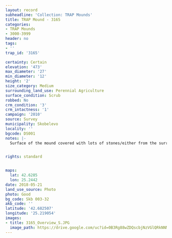 ```yaml
---
layout: record
subheadline: 'Collection: TRAP Mounds'
title: TRAP Mound - 3165
categories:
- TRAP Mounds
- 3000-3999
header: no
tags:
- ''
trap_id: '3165'

certainty: Certain
elevation: '473'
max_diameter: '27'
min_diameter: '12'
height: '2'
size_category: Medium
surrounding_land_use: Perennial Agriculture
surface_condition: Scrub
robbed: No
crm_condition: '3'
crm_intactness: '1'
campaign: '2010'
source: Survey
municipality: Skobelevo
locality: ''
bgcode: DS001
notes: |-
  Surface of the mound covered with lots of stones/either from the surrounding pasture or from the mound.


rights: standard


maps:
  lat: 42.6285
  lon: 25.2442
date: 2018-05-21
land_use_source: Photo
photo: Good
bg_code: Skb 003-32
akb_code: ''
latitude: '42.682507'
longitude: '25.219054'
images:
- title: 3165_Overview_S.JPG
  image_path: https://drive.google.com/uc?id=0B3Rg88wZDQscbjNzVGlQRkNNNUE
---
```


